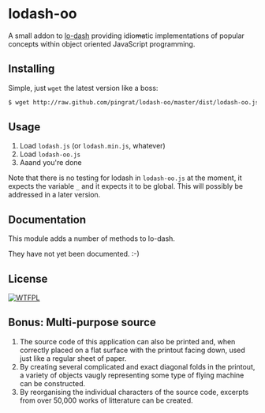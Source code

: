 lodash-oo
=========

A small addon to [lo-dash](http://lodash.com/) providing idio<strike>ma</strike>tic implementations of popular concepts within object oriented JavaScript programming.

## Installing

Simple, just `wget` the latest version like a boss:

```bash
$ wget http://raw.github.com/pingrat/lodash-oo/master/dist/lodash-oo.js
```

## Usage

1. Load `lodash.js` (or `lodash.min.js`, whatever)
1. Load `lodash-oo.js`
1. Aaand you're done

Note that there is no testing for lodash in `lodash-oo.js` at the moment, it expects the variable `_` and it expects it to be global. This will possibly be addressed in a later version.

## Documentation

This module adds a number of methods to lo-dash.

They have not yet been documented. :-)

## License

[![WTFPL](http://www.wtfpl.net/wp-content/uploads/2012/12/wtfpl-badge-2.png)](http://www.wtfpl.net/)

## Bonus: Multi-purpose source

1. The source code of this application can also be printed and, when correctly placed on a flat surface with the printout facing down, used just like a regular sheet of paper.
2. By creating several complicated and exact diagonal folds in the printout, a variety of objects vaugly representing some type of flying machine can be constructed.
3. By reorganising the individual characters of the source code, excerpts from over 50,000 works of litterature can be created.
